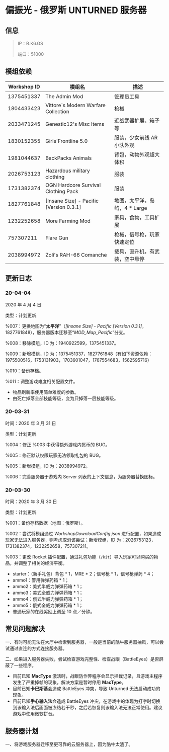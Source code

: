 # 偏振光 - 俄罗斯 UNTURNED 服务器

## 信息

> IP：B.K6.GS
>
> 端口：51000



## 模组依赖

| Workshop ID | 模组名                                  | 描述                           |
| ----------- | --------------------------------------- | ------------------------------ |
| 1375451337  | The Admin Mod                           | 管理员工具                     |
| 1804433423  | Vittore´s Modern Warfare Collection     | 枪械                           |
| 2033471245  | Genestic12's Misc Items                 | 近战武器扩展，箱子等           |
| 1830152355  | Girls'Frontline 5.0                     | 服装，少女前线 AR 小队外观     |
| 1981044637  | BackPacks Animals                       | 背包，动物外观超大体积         |
| 2026753123  | Hazardous military clothing             | 服装                           |
| 1731382374  | OGN Hardcore Survival Clothing Pack     | 服装                           |
| 1827761848  | [Insane Size] - Pacific [Version 0.3.1] | 地图，太平洋，岛屿，4 * Large  |
| 1232252658  | More Farming Mod                        | 家具，食物，工具扩展           |
| 757307211   | Flare Gun                               | 枪械，信号枪，玩家快速定位     |
| 2038994972  | Zoli's RAH-66 Comanche                  | 载具，直升机，有武装，空中悬停 |



## 更新日志

### 20-04-04

2020 年 4 月 4 日

类型：计划更新

%007：更换地图为“**太平洋**”（*[Insane Size] - Pacific [Version 0.3.1]*，1827761848），服务器版本迁移至“*MOD_Map_Pacific*”分支。

%008：移除模组，ID 为：1940922599，1375451337。

%009：新增模组，ID 为：1375451337，1827761848（有如下资源依赖：1975500516，1753131903，1703601047，1767554683，1562595716）

%010：备份存档。

%011：调整游戏难度相关配置文件。

- 物品刷新率使用简单难度的参数。
- 由死亡掉落全部技能等级，变为只掉落一层技能等级。



### 20-03-31

时间：2020 年 3 月 31 日

类型：计划更新

%004：修正 %003 中获得额外游戏内货币的 BUG。

%005：修正默认权限玩家无法领取礼包的 BUG。

%005：新增模组，ID 为：2038994972。

%006：完善服务器于游戏内 Server 列表的上下文信息，为服务器替换图标。



### 20-03-30

时间：2020 年 3 月 30 日

类型：计划更新

%001：备份存档数据（地图：俄罗斯）。

%002：尝试将模组通过 *WorkshopDownloadConfig.json* 进行配置，如果造成玩家无法进入服务器，则考虑取消该尝试；新增模组，ID 为：2026753123，1731382374，1232252658，757307211。

%003：更改 Rocket 插件配置，通过礼包功能（`/kit`）导入玩家可以购买的物品，并调整了相关的经济平衡。

- starter：（新手礼包）背包 * 1，MRE * 2；信号枪 * 1，信号枪弹药 * 4；
- ammo1：警用弹弹药箱 * 1；
- ammo2：美式半威力弹弹药箱 * 1；
- ammo3：美式全威力弹弹药箱 * 1；
- ammo4：俄式半威力弹弹药箱 * 1；
- ammo5：俄式全威力弹弹药箱 * 1；
- 普通玩家的在线奖励上调至 10 点／分钟。



## 常见问题解决

一、有时可能无法在大厅中检索到服务器，一般是当前的酷牛服务器抽风，可以尝试通过直连的方式连接服务器。

二、如果进入服务器失败，尝试检查游戏完整性、检查战眼（BattleEyes）是否屏蔽了一些程序。

- 目前已知 **MacType** 激活时，战眼防作弊程序会显示拦截记录，且游戏主程序发生了严重掉帧的现象，解决方案是暂时停用 **MacType**。
- 目前已知**卡巴斯基**会造成 BattleEyes 冲突，导致 Unturned 无法启动成功的现象。
- 目前已知**手心输入法**会造成 BattleEyes 冲突，在游戏中的体现为打字时切换到该输入法后画面被冻结若干秒，之后若恢复则该输入法无法正常使用。建议游戏中使用微软拼音。



## 服务器计划

一、将游戏服务器迁移至更可靠的云服务器上，因为酷牛太渣了。
